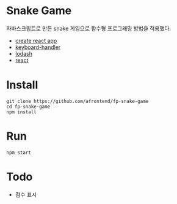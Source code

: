 # Snake Game

자바스크립트로 만든 snake 게임으로 함수형 프로그래밍 방법을 적용했다.

* [create react app](https://github.com/facebook/create-react-app)
* [keyboard-handler](https://github.com/emiljohansson/keyboard-handler)
* [lodash](https://lodash.com/)
* [react](https://reactjs.org/)

# Install

    git clone https://github.com/afrontend/fp-snake-game
    cd fp-snake-game
    npm install

# Run

    npm start

# Todo

* 점수 표시
